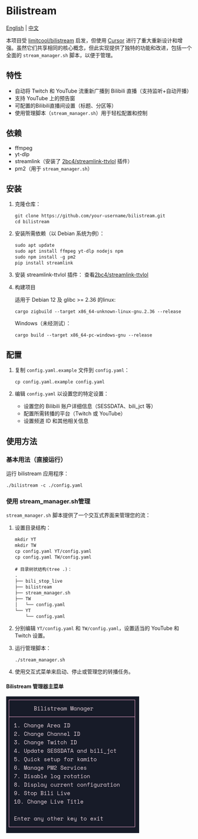 # Bilistream

[English](README.md) | [中文](README.zh_CN.md)

本项目受 [limitcool/bilistream](https://github.com/limitcool/bilistream) 启发，但使用 [Cursor](https://www.cursor.com/) 进行了重大重新设计和增强。虽然它们共享相同的核心概念，但此实现提供了独特的功能和改进，包括一个全面的 `stream_manager.sh` 脚本，以便于管理。
 

## 特性

- 自动将 Twitch 和 YouTube 流重新广播到 Bilibili 直播（支持监听+自动开播）
- 支持 YouTube 上的预告窗
- 可配置的Bilibili直播间设置（标题、分区等）
- 使用管理脚本（`stream_manager.sh`）用于轻松配置和控制

## 依赖

- ffmpeg
- yt-dlp
- streamlink（安装了 [2bc4/streamlink-ttvlol](https://github.com/2bc4/streamlink-ttvlol) 插件）
- pm2（用于 `stream_manager.sh`）

## 安装

1. 克隆仓库：
   ```
   git clone https://github.com/your-username/bilistream.git
   cd bilistream
   ```

2. 安装所需依赖（以 Debian 系统为例）：
   ```
   sudo apt update
   sudo apt install ffmpeg yt-dlp nodejs npm
   sudo npm install -g pm2
   pip install streamlink
   ```

3. 安装 streamlink-ttvlol 插件：
   查看[2bc4/streamlink-ttvlol](https://github.com/2bc4/streamlink-ttvlol)


4. 构建项目

   适用于 Debian 12 及 glibc >= 2.36 的linux:
   ```
   cargo zigbuild --target x86_64-unknown-linux-gnu.2.36 --release
   ```
   Windows（未经测试）：
   ```
   cargo build --target x86_64-pc-windows-gnu --release
   ```

## 配置

1. 复制 `config.yaml.example` 文件到 `config.yaml`：
   ```
   cp config.yaml.example config.yaml
   ```

2. 编辑 `config.yaml` 以设置您的特定设置：
   - 设置您的 Bilibili 账户详细信息（SESSDATA、bili_jct 等）
   - 配置所需转播的平台（Twitch 或 YouTube）
   - 设置频道 ID 和其他相关信息

## 使用方法

### 基本用法（直接运行）

运行 bilistream 应用程序：

```
./bilistream -c ./config.yaml
```

### 使用 stream_manager.sh管理

`stream_manager.sh` 脚本提供了一个交互式界面来管理您的流：

1. 设置目录结构：
   ```
   mkdir YT 
   mkdir TW
   cp config.yaml YT/config.yaml
   cp config.yaml TW/config.yaml

   # 目录树状结构(tree .)：
   .
   ├── bili_stop_live
   ├── bilistream
   ├── stream_manager.sh
   ├── TW
   │   └── config.yaml
   └── YT
       └── config.yaml
   ```

2. 分别编辑 `YT/config.yaml` 和 `TW/config.yaml`，设置适当的 YouTube 和 Twitch 设置。

3. 运行管理脚本：
   ```
   ./stream_manager.sh
   ```

4. 使用交互式菜单来启动、停止或管理您的转播任务。

#### Bilistream 管理器主菜单
![主菜单](./assets/Main_menu.png)

